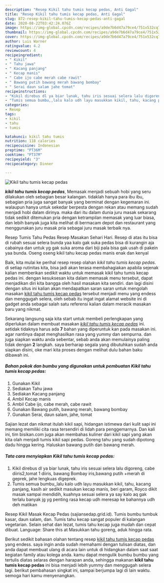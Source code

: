 ```yaml
---
description: "Resep Kikil tahu tumis kecap pedas, Anti Gagal"
title: "Resep Kikil tahu tumis kecap pedas, Anti Gagal"
slug: 872-resep-kikil-tahu-tumis-kecap-pedas-anti-gagal
date: 2020-08-22T03:42:24.076Z
image: https://img-global.cpcdn.com/recipes/a9de7b6d47a79ce4/751x532cq70/kikil-tahu-tumis-kecap-pedas-foto-resep-utama.jpg
thumbnail: https://img-global.cpcdn.com/recipes/a9de7b6d47a79ce4/751x532cq70/kikil-tahu-tumis-kecap-pedas-foto-resep-utama.jpg
cover: https://img-global.cpcdn.com/recipes/a9de7b6d47a79ce4/751x532cq70/kikil-tahu-tumis-kecap-pedas-foto-resep-utama.jpg
author: Luis Warner
ratingvalue: 4.2
reviewcount: 4
recipeingredient:
- " Kikil"
- " Tahu jawa"
- " Kacang panjang"
- " Kecap manis"
- " Cabe ijo cabe merah cabe rawit"
- " Bawang putih bawang merah bawang bombay"
- " Serai daun salam jahe tomat"
recipeinstructions:
- "Kikil direbus dl ya biar lunak, tahu iris sesuai selera lalu digoreng, cabe diiris2,tomat 1 diiris, bawang Bombay iris,bawang putih +merah di geprek, jahe lengkuas digeprek."
- "Tumis semua bumbu,,lalu kalo udh layu masukkan kikil, tahu, kacang panjang, kasih air sedikit masukan kecap manis, beri garam, Royco dikit masak sampai mendidih, kuahnya sesuai selera ya say kalo aq gak terlalu banyak jg yg penting rasa kecap udh meresap ke bahannya udh deh matikan"
categories:
- Resep
tags:
- kikil
- tahu
- tumis

katakunci: kikil tahu tumis 
nutrition: 118 calories
recipecuisine: Indonesian
preptime: "PT36M"
cooktime: "PT37M"
recipeyield: "3"
recipecategory: Dinner

---
```



![Kikil tahu tumis kecap pedas](https://img-global.cpcdn.com/recipes/a9de7b6d47a79ce4/751x532cq70/kikil-tahu-tumis-kecap-pedas-foto-resep-utama.jpg)

<b><i>kikil tahu tumis kecap pedas</i></b>, Memasak menjadi sebuah hobi yang seru dilakukan oleh sebagian besar kalangan. tidaklah hanya para ibu ibu, sebagian pria juga sangat banyak yang berminat dengan kegemaran ini. walaupun hanya untuk sekedar berpesta dengan rekan atau memang sudah menjadi hobi dalam dirinya. maka dari itu dalam dunia juru masak sekarang tidak sedikit ditemukan pria dengan ketrampilan memasak yang luar biasa, dan lebih banyak juga kita melihat di bermacam depot dan restaurant yang menggunakan juru masak pria sebagai juru masak terbaik nya.

Resep Tumis Tahu Pedas Resep Masakan Sehari Hari. Resep di atas itu bisa di rubah sesuai selera bunda yaa kalo gak suka pedas bisa di kurangin aja cabainya dan untuk yg gak suka aroma dari biji pala bisa gak usah di pakein yaa bunda. Oseng oseng kikil tahu kecap pedas manis enak dan kenyal

Baik, kita mulai ke perihal resep resep olahan <i>kikil tahu tumis kecap pedas</i>. di setiap rutinitas kita, bisa jadi akan terasa membahagiakan apabila sejenak kalian memberikan sedikit waktu untuk memasak kikil tahu tumis kecap pedas ini. dengan kesuksesan kita dalam memasak menu tersebut, dapat menjadikan diri kita bangga oleh hasil masakan kita sendiri. dan lagi disini dengan situs ini kalian akan mendapatkan saran saran untuk mengolah masakan <u>kikil tahu tumis kecap pedas</u> tersebut menjadi menu yang endess dan menggugah selera, oleh sebab itu ingat ingat alamat website ini di gadget anda sebagai salah satu referensi kalian dalam meracik masakan baru yang nikmat.


Sekarang langsung saja kita start untuk membeli perlengkapan yang diperlukan dalam membuat masakan <u><i>kikil tahu tumis kecap pedas</i></u> ini. setidak tidaknya harus ada <b>7</b> bahan yang diperuntuk kan pada masakan ini. agar nantinya dapat menghasilkan rasa yang yummy dan sempurna. dan juga siapkan waktu anda sebentar, sebab anda akan memulainya paling tidak dengan <b>2</b> langkah. saya berharap segala yang dibutuhkan sudah anda siapkan disini, oke mari kita proses dengan melihat dulu bahan baku dibawah ini.

<!--inarticleads1-->

##### Bahan pokok dan bumbu yang digunakan untuk pembuatan Kikil tahu tumis kecap pedas:

1. Gunakan  Kikil
1. Sediakan  Tahu jawa
1. Sediakan  Kacang panjang
1. Ambil  Kecap manis
1. Ambil  Cabe ijo, cabe merah, cabe rawit
1. Gunakan  Bawang putih, bawang merah, bawang bombay
1. Gunakan  Serai, daun salam, jahe, tomat


Sajian lezat dan nikmat itulah kikil sapi, hidangan istimewa dari kulit sapi ini memang memiliki cita rasa tersendiri di lidah para penggemarnya. Dan kali ini, tim bisikan.com juga akan membahas kuliner dari kikil sapi yang akan kita olah menjadi tumis kikil sapi pedas. Goreng tahu yang sudah dipotong dadu hingga kering. Haluskan bawang putih dan bawang merah. 

<!--inarticleads2-->

##### Tata cara menyiapkan Kikil tahu tumis kecap pedas:

1. Kikil direbus dl ya biar lunak, tahu iris sesuai selera lalu digoreng, cabe diiris2,tomat 1 diiris, bawang Bombay iris,bawang putih +merah di geprek, jahe lengkuas digeprek.
1. Tumis semua bumbu,,lalu kalo udh layu masukkan kikil, tahu, kacang panjang, kasih air sedikit masukan kecap manis, beri garam, Royco dikit masak sampai mendidih, kuahnya sesuai selera ya say kalo aq gak terlalu banyak jg yg penting rasa kecap udh meresap ke bahannya udh deh matikan


Resep Kikil Masak Kecap Pedas (sajiansedap.grid.id). Tumis bumbu tumbuk kasar, daun salam, dan. Tumis tahu kecap sangat populer di kalangan vegetarian. Selain sehat dan lezat, tumis tahu kecap juga mudah dan cepat dibuat. Language: Share this at Masukkan tahu goreng, aduk hingga rata. 

Berikut sedikit bahasan olahan tentang resep <u>kikil tahu tumis kecap pedas</u> yang endess. saya ingin anda sudah memahami dengan tulisan diatas, dan anda dapat membuat ulang di acara lain untuk di hidangkan dalam saat saat kegiatan family atau kolega anda. kamu dapat mengulik bumbu bumbu yang tertulis diatas selaras dengan harapan anda, sehingga makanan <b>kikil tahu tumis kecap pedas</b> ini bisa menjadi lebih yummy dan menggugah selera lagi. berikut pembahasan singkat ini, sampai berjumpa lagi di lain waktu. semoga hari kamu menyenangkan.
